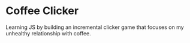 # Coffee Clicker
Learning JS by building an incremental clicker game that focuses on my unhealthy relationship with coffee.
